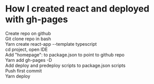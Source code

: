 # How I created react and deployed with gh-pages

Create repo on github\
Git clone repo in bash\
Yarn create react-app --template typescript\
cd project, open IDE\
Add "homepage": to package.json to point to github repo\
Yarn add gh-pages -D\
Add deploy and predeploy scripts to package.json scripts\
Push first commit\
Yarn deploy
